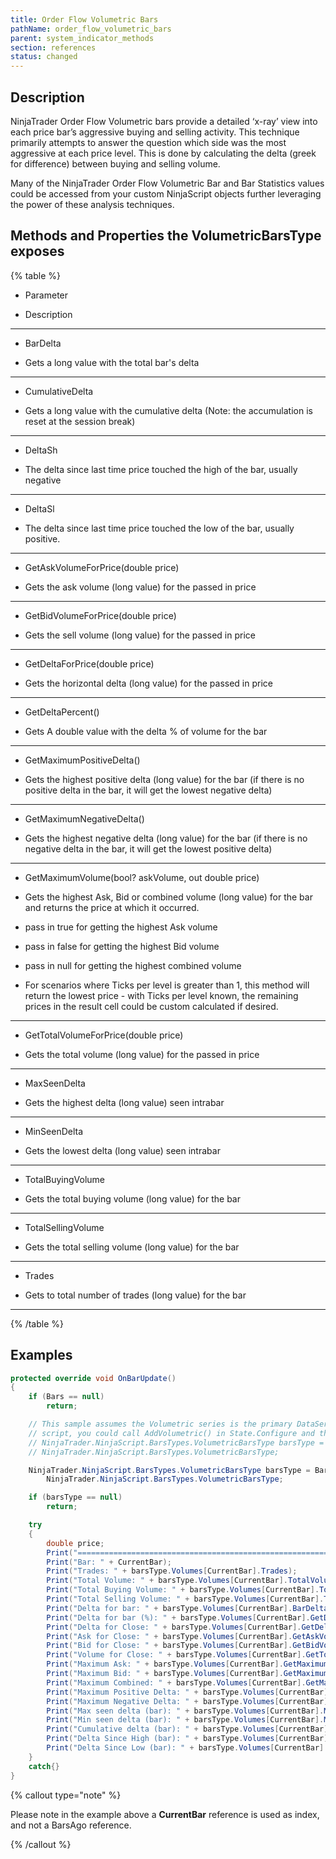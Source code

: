 ```yaml
---
title: Order Flow Volumetric Bars
pathName: order_flow_volumetric_bars
parent: system_indicator_methods
section: references
status: changed
---
```


## Description

NinjaTrader Order Flow Volumetric bars provide a detailed ‘x-ray’ view into each price bar’s aggressive buying and selling activity. This technique primarily attempts to answer the question which side was the most aggressive at each price level. This is done by calculating the delta (greek for difference) between buying and selling volume.

Many of the NinjaTrader Order Flow Volumetric Bar and Bar Statistics values could be accessed from your custom NinjaScript objects further leveraging the power of these analysis techniques.

## Methods and Properties the VolumetricBarsType exposes

{% table %}

* Parameter

* Description

---

* BarDelta

* Gets a long value with the total bar's delta

---

* CumulativeDelta

* Gets a long value with the cumulative delta (Note: the accumulation is reset at the session break)

---

* DeltaSh

* The delta since last time price touched the high of the bar, usually negative

---

* DeltaSl

* The delta since last time price touched the low of the bar, usually positive.

---

* GetAskVolumeForPrice(double price)

* Gets the ask volume (long value) for the passed in price

---

* GetBidVolumeForPrice(double price)

* Gets the sell volume (long value) for the passed in price

---

* GetDeltaForPrice(double price)

* Gets the horizontal delta (long value) for the passed in price

---

* GetDeltaPercent()

* Gets A double value with the delta % of volume for the bar

---

* GetMaximumPositiveDelta()

* Gets the highest positive delta (long value) for the bar (if there is no positive delta in the bar, it will get the lowest negative delta)

---

* GetMaximumNegativeDelta()

* Gets the highest negative delta (long value) for the bar (if there is no negative delta in the bar, it will get the lowest positive delta)

---

* GetMaximumVolume(bool? askVolume, out double price)

* Gets the highest Ask, Bid or combined volume (long value) for the bar and returns the price at which it occurred.

* pass in true for getting the highest Ask volume

* pass in false for getting the highest Bid volume

* pass in null for getting the highest combined volume

* For scenarios where Ticks per level is greater than 1, this method will return the lowest price - with Ticks per level known, the remaining prices in the result cell could be custom calculated if desired.

---

* GetTotalVolumeForPrice(double price)

* Gets the total volume (long value) for the passed in price

---

* MaxSeenDelta

* Gets the highest delta (long value) seen intrabar

---

* MinSeenDelta

* Gets the lowest delta (long value) seen intrabar

---

* TotalBuyingVolume

* Gets the total buying volume (long value) for the bar

---

* TotalSellingVolume

* Gets the total selling volume (long value) for the bar

---

* Trades

* Gets to total number of trades (long value) for the bar

---

{% /table %}

## Examples

```csharp
protected override void OnBarUpdate()
{
    if (Bars == null)
        return;

    // This sample assumes the Volumetric series is the primary DataSeries on the chart, if you would want to add a Volumetric series to a 
    // script, you could call AddVolumetric() in State.Configure and then for example use
    // NinjaTrader.NinjaScript.BarsTypes.VolumetricBarsType barsType = BarsArray[1].BarsType as 
    // NinjaTrader.NinjaScript.BarsTypes.VolumetricBarsType;

    NinjaTrader.NinjaScript.BarsTypes.VolumetricBarsType barsType = Bars.BarsSeries.BarsType as 
        NinjaTrader.NinjaScript.BarsTypes.VolumetricBarsType;

    if (barsType == null)
        return;

    try
    {
        double price;
        Print("=========================================================================");
        Print("Bar: " + CurrentBar);
        Print("Trades: " + barsType.Volumes[CurrentBar].Trades);
        Print("Total Volume: " + barsType.Volumes[CurrentBar].TotalVolume);
        Print("Total Buying Volume: " + barsType.Volumes[CurrentBar].TotalBuyingVolume);
        Print("Total Selling Volume: " + barsType.Volumes[CurrentBar].TotalSellingVolume);
        Print("Delta for bar: " + barsType.Volumes[CurrentBar].BarDelta);
        Print("Delta for bar (%): " + barsType.Volumes[CurrentBar].GetDeltaPercent());
        Print("Delta for Close: " + barsType.Volumes[CurrentBar].GetDeltaForPrice(Close[0]));
        Print("Ask for Close: " + barsType.Volumes[CurrentBar].GetAskVolumeForPrice(Close[0]));
        Print("Bid for Close: " + barsType.Volumes[CurrentBar].GetBidVolumeForPrice(Close[0]));
        Print("Volume for Close: " + barsType.Volumes[CurrentBar].GetTotalVolumeForPrice(Close[0]));
        Print("Maximum Ask: " + barsType.Volumes[CurrentBar].GetMaximumVolume(true, out price) + " at price: " + price);
        Print("Maximum Bid: " + barsType.Volumes[CurrentBar].GetMaximumVolume(false, out price) + " at price: " + price);
        Print("Maximum Combined: " + barsType.Volumes[CurrentBar].GetMaximumVolume(null, out price) + " at price: " + price);
        Print("Maximum Positive Delta: " + barsType.Volumes[CurrentBar].GetMaximumPositiveDelta());
        Print("Maximum Negative Delta: " + barsType.Volumes[CurrentBar].GetMaximumNegativeDelta());
        Print("Max seen delta (bar): " + barsType.Volumes[CurrentBar].MaxSeenDelta);
        Print("Min seen delta (bar): " + barsType.Volumes[CurrentBar].MinSeenDelta);
        Print("Cumulative delta (bar): " + barsType.Volumes[CurrentBar].CumulativeDelta);
        Print("Delta Since High (bar): " + barsType.Volumes[CurrentBar].DeltaSh);
        Print("Delta Since Low (bar): " + barsType.Volumes[CurrentBar].DeltaSl);
    }
    catch{}
}
```

{% callout type="note" %}

Please note in the example above a **CurrentBar** reference is used as index, and not a BarsAgo reference.

{% /callout %}
